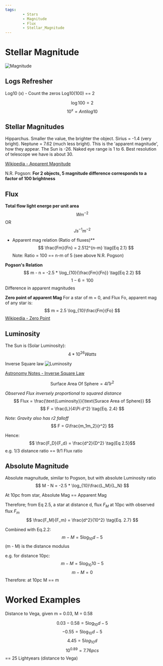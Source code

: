 ```yaml
---
tags:
        - Stars
        - Magnitude
        - Flux
        - Stellar_Magnitude
---
```


# Stellar Magnitude
![Magnitude](https://earthsky.org/upl/2017/03/apparent-magnitude-scale-e1490133992818.jpg)

## Logs Refresher
Log10 (x) - Count the zeros Log10(100) == 2

$$ \log{100} = 2 $$
$$ 10^x = Antilog 10 $$

## Stellar Magnitudes
Hipparchus.  Smaller the value, the brighter the object.  Sirius = -1.4 (very bright).  Neptune = 7.62 (much less bright).  This is the 'apparent magnitude', how they appear.  The Sun is -26.  Naked eye range is 1 to 6.  Best resolution of telescope we have is about 30.

[Wikipedia - Apparent Magnitude](https://en.wikipedia.org/wiki/Apparent_magnitude)

N.R. Pogson: 
**For 2 objects, 5 magnitude difference corresponds to a factor of 100 brightness**

## Flux
**Total flow light energe per unit area**
$$ Wm^{-2} $$
OR
$$ Js^{-1}m^{-2} $$

* Apparent mag relation (Ratio of fluxes)**
$$ \frac{Fm}{Fn} = 2.512^{n-m} \tag{Eq 2.1} $$
        Note: Ratio = 100 == n-m of 5 (see above N.R. Pogson)

**Pogson's Relation**
$$ m - n = -2.5 * \log_{10}{\frac{Fm}{Fn}} \tag{Eq 2.2} $$ 
$$ 1 - 6 = 100 \tag{As expected}$$
        Difference in apparent magnitudes

**Zero point of apparent Mag**
For a star of m = 0, and Flux Fo, apparent mag of any star is:
$$ m = 2.5 \log_{10}\frac{Fm}{Fo} $$
[Wikipedia - Zero Point](https://en.wikipedia.org/wiki/Zero_Point_(photometry))

## Luminosity
The Sun is (Solar Luminosity): 
$$ 4 * 10^{26} Watts $$

Inverse Square law 
![Luminosity](https://upload.wikimedia.org/wikipedia/commons/2/28/Inverse_square_law.svg)

[Astronomy Notes - Inverse Square Law](https://www.astronomynotes.com/starprop/s3.htm)

$$ \text{Surface Area Of Sphere} = 4\Pi r^2 $$

*Observed Flux inversely proportional to squared distance*
$$ Flux = \frac{\text{Luminosity}}{\text{Surace Area of Sphere}} $$
$$ F = \frac{L}{4\Pi d^2} \tag{Eq. 2.4} $$

*Note: Gravity also has r2 falloff*
$$ F = G\frac{m_1m_2}{r^2} $$

Hence:
$$ \frac{F_D}{F_d} = \frac{d^2}{D^2} \tag{Eq 2.5}$$
e.g. 1/3 distance ratio == 9/1 Flux ratio 

## Absolute Magnitude

Absolute magnuitude, similar to Pogson, but with absolute Luminosity ratio
$$ M - N = -2.5 * \log_{10}\frac{L_M}{L_N} $$

At 10pc from star, Absolute Mag == Apparent Mag

Therefore; from Eq 2.5, a star at distance d, flux $F_M$ at 10pc with observed flux $F_m$
$$ \frac{F_M}{F_m} = \frac{d^2}{10^2} \tag{Eq. 2.7} $$

Combined with Eq.2.2:
$$ m - M = 5 \log_{10}d - 5 \tag{Eq. 2.8} $$
(m - M) is the distance modulus

e.g. for distance 10pc:
$$ m - M = 5 \log_{10}10 - 5 $$
$$ m - M = 0 $$
Therefore: at 10pc M == m

# Worked Examples
Distance to Vega, given m = 0.03, M = 0.58

$$ 0.03 - 0.58= 5 \log_{10}d - 5 $$
$$ -0.55 = 5\log_{10}d - 5 $$
$$ 4.45 = 5 log_{10}d $$
$$ 10^0.89 = 7.76 pcs $$
== 25 Lightyears (distance to Vega)
